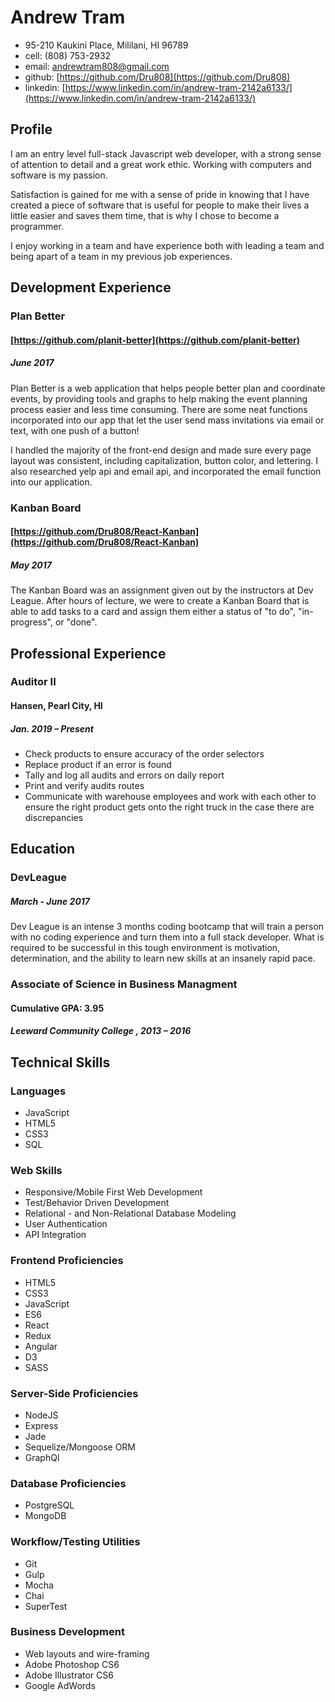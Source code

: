 # Andrew Tram

- 95-210 Kaukini Place, Mililani, HI 96789
- cell: (808) 753-2932
- email: andrewtram808@gmail.com
- github: [https://github.com/Dru808](https://github.com/Dru808)
- linkedin: [https://www.linkedin.com/in/andrew-tram-2142a6133/](https://www.linkedin.com/in/andrew-tram-2142a6133/)

## Profile
I am an entry level full-stack Javascript web developer, with a strong sense of attention to detail and a great work ethic. Working with computers and software is my passion.

Satisfaction is gained for me with a sense of pride in knowing that I have created a piece of software that is useful for people to make their lives a little easier and saves them time, that is why I chose to become a programmer.

I enjoy working in a team and have experience both with leading a team and being apart of a team in my previous job experiences.

## Development Experience

### Plan Better
#### [https://github.com/planit-better](https://github.com/planit-better)
##### June 2017

Plan Better is a web application that helps people better plan and coordinate events, by providing tools and graphs to help making the event planning process easier and less time consuming. There are some neat functions incorporated into our app that let the user send mass invitations via email or text, with one push of a button!

I handled the majority of the front-end design and made sure every page layout was consistent, including capitalization, button color, and lettering. I also researched yelp api and email api, and incorporated the email function into our application.


### Kanban Board
#### [https://github.com/Dru808/React-Kanban](https://github.com/Dru808/React-Kanban)
##### May 2017

The Kanban Board was an assignment given out by the instructors at Dev League. After hours of lecture, we were to create a Kanban Board that is able to add tasks to a card and assign them either a status of "to do", "in-progress", or "done".

## Professional Experience

### Auditor II
#### Hansen, Pearl City, HI
##### Jan. 2019 – Present

- Check products to ensure accuracy of the order selectors
- Replace product if an error is found
- Tally and log all audits and errors on daily report
- Print and verify audits routes
- Communicate with warehouse employees and work with each other to ensure the right product gets onto the right truck in the case there are discrepancies

## Education
### DevLeague
##### March - June 2017
Dev League is an intense 3 months coding bootcamp that will train a person with no coding experience and turn them into a full stack developer. What is required to be successful in this tough environment is motivation, determination, and the ability to learn new skills at an insanely rapid pace.

### Associate of Science in Business Managment
#### Cumulative GPA: 3.95
##### Leeward Community College , 2013 – 2016

## Technical Skills

### Languages
- JavaScript
- HTML5
- CSS3
- SQL

### Web Skills
- Responsive/Mobile First Web Development
- Test/Behavior Driven Development
- Relational - and Non-Relational Database Modeling
- User Authentication
- API Integration

### Frontend Proficiencies
- HTML5
- CSS3
- JavaScript
- ES6
- React
- Redux
- Angular
- D3
- SASS

### Server-Side Proficiencies
- NodeJS
- Express
- Jade
- Sequelize/Mongoose ORM
- GraphQl

### Database Proficiencies
- PostgreSQL
- MongoDB

### Workflow/Testing Utilities
- Git
- Gulp
- Mocha
- Chai
- SuperTest

### Business Development
- Web layouts and wire-framing
- Adobe Photoshop CS6
- Adobe Illustrator CS6
- Google AdWords

